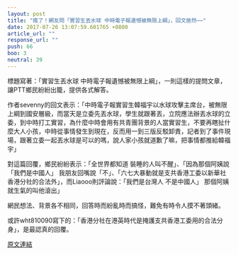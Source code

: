 ```yaml
---
layout: post
title: "瘋了！網友問「實習生丟水球 中時電子報遺憾被無限上綱」，回文居然⋯⋯"
date: 2017-07-26 13:07:59.601765 +0800
article_url: ""
response_url: ""
push: 66
boo: 3
neutral: 39
---
```


標題寫著：「實習生丟水球 中時電子報遺憾被無限上綱」，一則這樣的提問文章，讓PTT鄉民紛紛出籠，提供各式解答。

作者sevenny的回文表示：「中時電子報實習生韓福宇以水球攻擊主席台，被無限上綱到國安層級，而當天是立委先丟水球，學生就跟著丟，立院應法辦丟水球的立委，到中時打工實習，為什麼中時會用有共青團背景的人當實習生，不要再瞎扯什麼大人小孩，中時從事情發生到現在，反而用一到三版反駁卸責，記者到了事件現場，跟著立委一起丟水球是可以的嗎，說人家小孩就道歉了嘛，把事情都推給韓福宇」

對這篇回覆，鄉民紛紛表示：「全世界都知道 裝睡的人叫不醒」、「因為那個阿姨說「我們是中國人」 我朋友回嘴說「不」、「六七大暴動就是支共香港工委以新華社香港分社的合法外」，而Liaooo則評論說：「我們是台灣人 不是中國人」 那個阿姨就生氣的叫他滾出」

網民想法、背景各不相同，回答時而紛亂時而搞怪，難免有時令人摸不著頭緒。

或許wht810090寫下的：「香港分社在港英時代是掩護支共香港工委用的合法分身」，是最認真的回覆。

<a href = "https://www.ptt.cc/bbs/Gossiping/M.1501003347.A.D14.html">原文連結</a>

